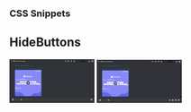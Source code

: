 ### CSS Snippets
## HideButtons
<img src="images/css/HideButtons1.png" width="30%" /> <img src="images/css/HideButtons2.png" width="30%" />
